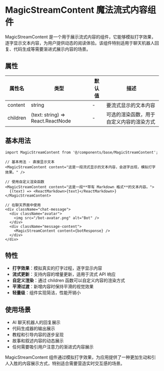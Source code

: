 # MagicStreamContent 魔法流式内容组件

MagicStreamContent 是一个用于展示流式内容的组件，它能够模拟打字效果，逐字显示文本内容，为用户提供动态的阅读体验。该组件特别适用于聊天机器人回复、代码生成等需要渐进式展示内容的场景。

## 属性

| 属性名   | 类型                              | 默认值 | 描述                                     |
| -------- | --------------------------------- | ------ | ---------------------------------------- |
| content  | string                            | -      | 要流式显示的文本内容                     |
| children | (text: string) => React.ReactNode | -      | 可选的渲染函数，用于自定义内容的渲染方式 |

## 基本用法

```tsx
import MagicStreamContent from '@/components/base/MagicStreamContent';

// 基本用法 - 直接显示文本
<MagicStreamContent content="这是一段流式显示的文本内容，会逐字出现，模拟打字效果。" />

// 使用自定义渲染函数
<MagicStreamContent content="这是一段**带有 Markdown 格式**的文本内容。">
  {(text) => <ReactMarkdown>{text}</ReactMarkdown>}
</MagicStreamContent>

// 在聊天界面中使用
<div className="chat-message">
  <div className="avatar">
    <img src="/bot-avatar.png" alt="Bot" />
  </div>
  <div className="message-content">
    <MagicStreamContent content={botResponse} />
  </div>
</div>
```

## 特性

-   **打字效果**：模拟真实的打字过程，逐字显示内容
-   **流式更新**：支持内容的增量更新，适用于流式 API 响应
-   **自定义渲染**：通过 children 函数可以自定义内容的渲染方式
-   **平滑过渡**：新增内容时保持平滑的视觉效果
-   **轻量级**：组件实现简洁，性能开销小

## 使用场景

-   AI 聊天机器人的回复展示
-   代码生成器的输出展示
-   教程和引导内容的逐步呈现
-   故事和叙述内容的动态展示
-   任何需要吸引用户注意力的渐进式内容展示

MagicStreamContent 组件通过模拟打字效果，为应用提供了一种更加生动和引人入胜的内容展示方式，特别适合需要营造实时交互感的场景。
